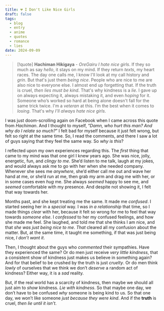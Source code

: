 ```yaml
---
title: 💔 I Don't Like Nice Girls
draft: false
tags:
  - blog
  - entry
  - anime
  - quotes
  - romance
  - lies
date: 2024-09-09
---
```

> [!quote] **Hachiman Hikigaya** - *OreGairu*
> *I hate nice girls*. If they so much as say *hello*, it stays on my mind. If they return *texts*, my heart races. The day one calls me, I know I'll look at my call history and *grin*. But that's just them *being nice*. People who are nice to me are also nice to everyone else. I almost end up forgetting that. If the truth is cruel, *then lies must be kind*. That's why kindness is a *lie*. I gave up on always expecting it, always mistaking it, and even *hoping* for it. Someone who’s worked so hard at being alone doesn't fall for the same trick twice. I'm a *veteran* at this. I’m the best when it comes to *losing*. That's why *I'll always hate nice girls*.

I was just doom-scrolling again on Facebook when I came across this quote from *Hachiman*. And I thought to myself, “*Damn, who hurt this man? And why do I relate so much?*” I felt bad for myself because it just felt wrong, but felt so right at the same time. So, I read the comments, and there I saw a lot of guys saying that they feel the same way. So *why is this*?

I reflected upon my own experiences regarding this. The *first* thing that came to my mind was that one girl I knew years ago. She was nice, jolly, energetic, fun, and *clingy to me*. She’d listen to me talk, laugh at my jokes, and would always ask me to go with her when she needed company. Whenever she sees me *anywhere*, she’d either call me out and wave her hand at me, or she’d run at me, then grab my arm and drag me with her, or in some cases even *hug* me. She always *seemed* happy to see me, and *seemed* comfortable with my presence. And despite not showing it, I felt that way towards her.

Months past, and she kept treating me the same. It made me *confused*. I started seeing her in a *special* way. I was *in a relationship* that time, so I made things *clear* with her, because it felt so wrong for me to feel that way towards *someone else*. I *confessed* to her my confused feelings, and how she made me feel. She laughed, and told me that she thinks I am nice, and that *she was just being nice to me*. *That* cleared all my confusion about the matter. But, at the same time, it taught me something, if that was just being nice, *I don’t want it*.

Then, I thought about the guys who *commented* their sympathies. Have they experienced the same? Or do men just receive *very little kindness*, that a consistent show of kindness just makes us believe in something again? And for that belief to be crushed by the truth is just *cruelty*. Or do men think *lowly* of ourselves that we think we don’t *deserve* a random act of kindness? Either way, it is a *sad* reality.

But, if the real world has a scarcity of kindness, then maybe we should all just aim to *show* kindness. *Lie with kindness*. So that maybe one day, we don’t have to be confused *why* someone is being kind to us. So that one day, we won’t like someone *just because they were kind*. And if the **truth** is cruel, *then lie until it isn’t*.